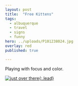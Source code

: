 ```yaml
---
layout: post
title:  "Free Kittens"
tags:
  - albuquerque
  - travel
  - signs
  - funny
hero: ../uploads/P101238024.jpg
overlay: red
published: true

---
```


Playing with focus and color.

[![just over there](../uploads/P101238024.jpg){:.lead}](../uploads/P101238024.jpg)